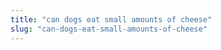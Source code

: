 ```yaml
---
title: "can dogs eat small amounts of cheese"
slug: "can-dogs-eat-small-amounts-of-cheese"
---
```


